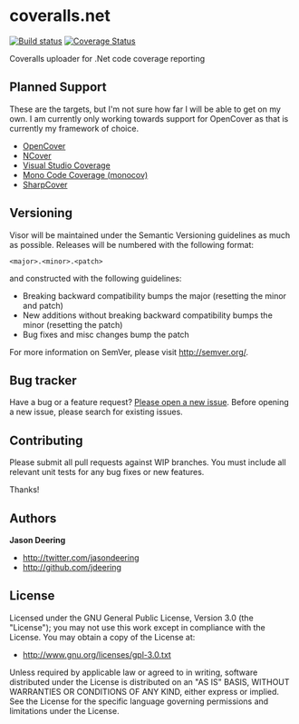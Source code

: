 coveralls.net
=============

[![Build status](https://ci.appveyor.com/api/projects/status/yxp5vpnesuji5pbd/branch/master?svg=true)](https://ci.appveyor.com/project/jdeering/coveralls-net/branch/master)
[![Coverage Status](https://img.shields.io/coveralls/jdeering/coveralls.net.svg)](https://coveralls.io/r/jdeering/coveralls.net)

Coveralls uploader for .Net code coverage reporting


## Planned Support

These are the targets, but I'm not sure how far I will be able to get on my own. I am currently only working towards
support for OpenCover as that is currently my framework of choice.

* [OpenCover](https://github.com/sawilde/opencover)
* [NCover](https://www.ncover.com/)
* [Visual Studio Coverage](http://msdn.microsoft.com/en-us/library/dd299398%28v=vs.90%29.aspx)
* [Mono Code Coverage (monocov)](http://www.mono-project.com/docs/debug+profile/profile/code-coverage/)
* [SharpCover](https://github.com/gaillard/SharpCover)


## Versioning

Visor will be maintained under the Semantic Versioning guidelines as much as possible. Releases will be numbered with the following format:

`<major>.<minor>.<patch>`

and constructed with the following guidelines:

* Breaking backward compatibility bumps the major (resetting the minor and patch)
* New additions without breaking backward compatibility bumps the minor (resetting the patch)
* Bug fixes and misc changes bump the patch

For more information on SemVer, please visit http://semver.org/.


## Bug tracker

Have a bug or a feature request? [Please open a new issue](https://github.com/jdeering/coveralls.net/issues). Before opening a new issue, please search for existing issues.


## Contributing

Please submit all pull requests against WIP branches. You must include all relevant unit tests for any bug fixes or new features.

Thanks!


## Authors

**Jason Deering**

+ http://twitter.com/jasondeering
+ http://github.com/jdeering

## License

Licensed under the GNU General Public License, Version 3.0 (the "License"); you may not use this work except in compliance with the License. You may obtain a copy of the License at:

* http://www.gnu.org/licenses/gpl-3.0.txt

Unless required by applicable law or agreed to in writing, software distributed under the License is distributed on an "AS IS" BASIS, WITHOUT WARRANTIES OR CONDITIONS OF ANY KIND, either express or implied. See the License for the specific language governing permissions and limitations under the License.